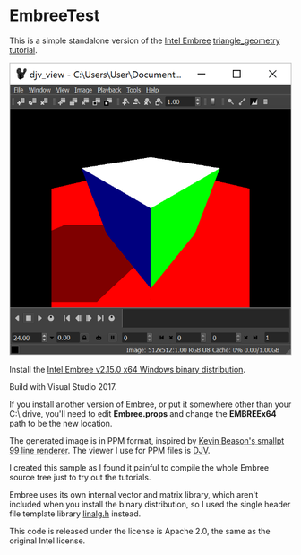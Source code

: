 # EmbreeTest
This is a simple standalone version of the [Intel Embree](https://github.com/embree/embree) [triangle_geometry tutorial](https://github.com/embree/embree/blob/master/tutorials/triangle_geometry/triangle_geometry_device.cpp).

![](Result.png?raw=true)

Install the [Intel Embree v2.15.0 x64 Windows binary distribution](https://embree.github.io/downloads.html).

Build with Visual Studio 2017.

If you install another version of Embree, or put it somewhere other than your C:\ drive, you'll need to edit **Embree.props** and change the **EMBREEx64** path to be the new location. 

The generated image is in PPM format, inspired by [Kevin Beason's smallpt 99 line renderer](http://www.kevinbeason.com/smallpt/). The viewer I use for PPM files is [DJV](http://djv.sourceforge.net/index.html).

I created this sample as I found it painful to compile the whole Embree source tree just to try out the tutorials.

Embree uses its own internal vector and matrix library, which aren't included when you install the binary distribution, so I used the single header file template library [linalg.h](https://github.com/sgorsten/linalg) instead. 

This code is released under the license is Apache 2.0, the same as the original Intel license.
